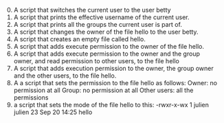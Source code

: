 0. A script that switches the current user to the user betty
1. A script that prints the effective username of the current user.
2. A script that prints all the groups the current user is part of.
3. A script that changes the owner of the file hello to the user betty.
4. A script that creates an empty file called hello.
5. A script that adds execute permission to the owner of the file hello.
6. A script that adds execute permission to the owner and the group owner, and read permission to other users, to the file hello
7. A script that adds execution permission to the owner, the group owner and the other users, to the file hello.
8. A  a script that sets the permission to the file hello as follows:
Owner: no permission at all
Group: no permission at all
Other users: all the permissions
10.  a script that sets the mode of the file hello to this: -rwxr-x-wx 1 julien julien 23 Sep 20 14:25 hello
